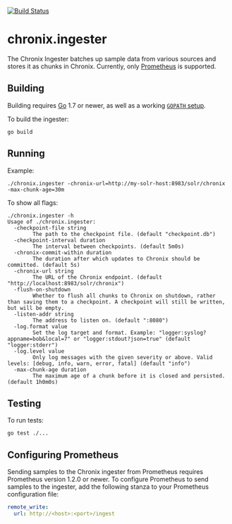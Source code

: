 [![Build Status](https://travis-ci.org/ChronixDB/chronix.ingester.svg?branch=master)](https://travis-ci.org/ChronixDB/chronix.ingester)

# chronix.ingester

The Chronix Ingester batches up sample data from various sources and
stores it as chunks in Chronix. Currently, only [Prometheus](https://prometheus.io/)
is supported.

## Building

Building requires [Go](https://golang.org/dl/) 1.7 or newer, as well as a
working [`GOPATH` setup](https://golang.org/doc/code.html).

To build the ingester:

```
go build
```

## Running

Example:

```
./chronix.ingester -chronix-url=http://my-solr-host:8983/solr/chronix -max-chunk-age=30m
```

To show all flags:

```
./chronix.ingester -h
Usage of ./chronix.ingester:
  -checkpoint-file string
    	The path to the checkpoint file. (default "checkpoint.db")
  -checkpoint-interval duration
    	The interval between checkpoints. (default 5m0s)
  -chronix-commit-within duration
    	The duration after which updates to Chronix should be committed. (default 5s)
  -chronix-url string
    	The URL of the Chronix endpoint. (default "http://localhost:8983/solr/chronix")
  -flush-on-shutdown
    	Whether to flush all chunks to Chronix on shutdown, rather than saving them to a checkpoint. A checkpoint will still be written, but will be empty.
  -listen-addr string
    	The address to listen on. (default ":8080")
  -log.format value
    	Set the log target and format. Example: "logger:syslog?appname=bob&local=7" or "logger:stdout?json=true" (default "logger:stderr")
  -log.level value
    	Only log messages with the given severity or above. Valid levels: [debug, info, warn, error, fatal] (default "info")
  -max-chunk-age duration
    	The maximum age of a chunk before it is closed and persisted. (default 1h0m0s)
```

## Testing

To run tests:

```
go test ./...
```

## Configuring Prometheus

Sending samples to the Chronix ingester from Prometheus requires Prometheus
version 1.2.0 or newer. To configure Prometheus to send samples to the
ingester, add the following stanza to your Prometheus configuration file:

```yml
remote_write:
  url: http://<host>:<port>/ingest
```
